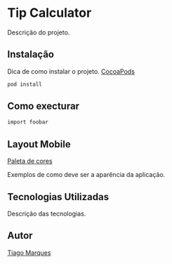 
# Tip Calculator

Descrição do projeto.

## Instalação

Dica de como instalar o projeto. [CocoaPods](https://cocoapods.org/)

```bash
pod install
```

## Como execturar

```bash
import foobar
```

## Layout Mobile

[Paleta de cores](https://coolors.co/palette/386641-6a994e-a7c957-f2e8cf-bc4749)

Exemplos de como deve ser a aparência da aplicação.

## Tecnologias Utilizadas

Descrição das tecnologias.

## Autor

[Tiago Marques](https://www.linkedin.com/in/eutiagomarques/)

